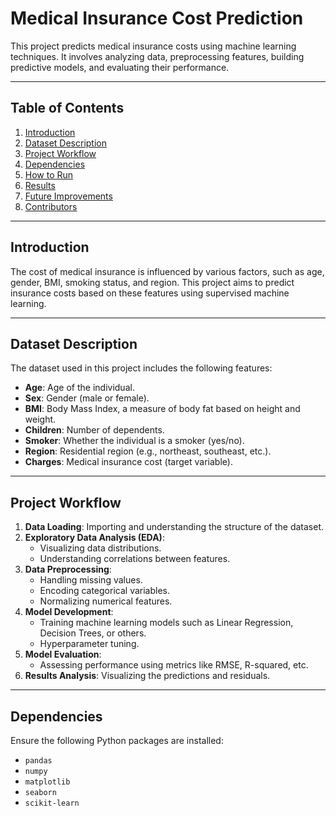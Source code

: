 # Medical Insurance Cost Prediction

This project predicts medical insurance costs using machine learning techniques. It involves analyzing data, preprocessing features, building predictive models, and evaluating their performance.

---

## Table of Contents

1. [Introduction](#introduction)
2. [Dataset Description](#dataset-description)
3. [Project Workflow](#project-workflow)
4. [Dependencies](#dependencies)
5. [How to Run](#how-to-run)
6. [Results](#results)
7. [Future Improvements](#future-improvements)
8. [Contributors](#contributors)

---

## Introduction

The cost of medical insurance is influenced by various factors, such as age, gender, BMI, smoking status, and region. This project aims to predict insurance costs based on these features using supervised machine learning.

---

## Dataset Description

The dataset used in this project includes the following features:

- **Age**: Age of the individual.
- **Sex**: Gender (male or female).
- **BMI**: Body Mass Index, a measure of body fat based on height and weight.
- **Children**: Number of dependents.
- **Smoker**: Whether the individual is a smoker (yes/no).
- **Region**: Residential region (e.g., northeast, southeast, etc.).
- **Charges**: Medical insurance cost (target variable).

---

## Project Workflow

1. **Data Loading**: Importing and understanding the structure of the dataset.
2. **Exploratory Data Analysis (EDA)**:
   - Visualizing data distributions.
   - Understanding correlations between features.
3. **Data Preprocessing**:
   - Handling missing values.
   - Encoding categorical variables.
   - Normalizing numerical features.
4. **Model Development**:
   - Training machine learning models such as Linear Regression, Decision Trees, or others.
   - Hyperparameter tuning.
5. **Model Evaluation**:
   - Assessing performance using metrics like RMSE, R-squared, etc.
6. **Results Analysis**: Visualizing the predictions and residuals.

---

## Dependencies

Ensure the following Python packages are installed:

- `pandas`
- `numpy`
- `matplotlib`
- `seaborn`
- `scikit-learn`
